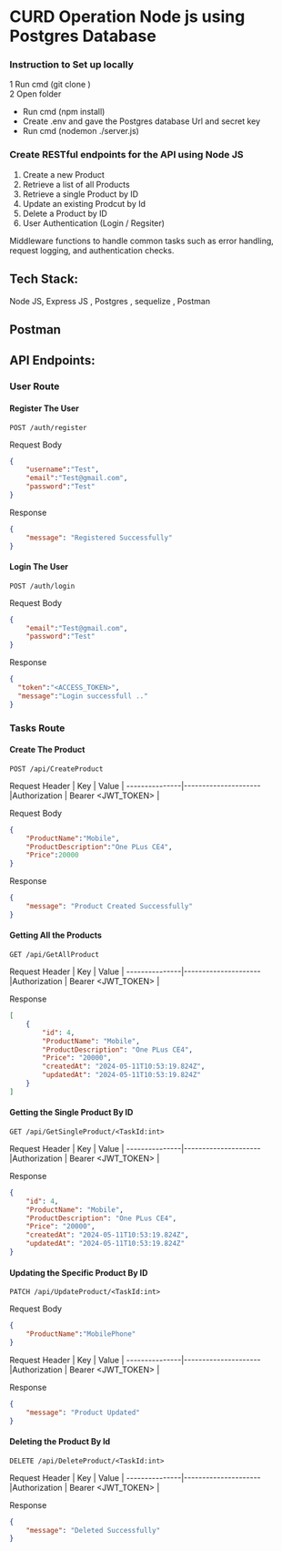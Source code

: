 # CURD Operation Node js using Postgres Database

### Instruction to Set up locally

1 Run cmd (git clone )</br>
2 Open folder</br>
<ul>
<li>Run cmd (npm install)</li>
<li>Create .env and gave the Postgres database Url and secret key</li>
<li>Run cmd (nodemon ./server.js)</li>
</ul>

### Create RESTful endpoints for the API using Node JS
1. Create a new Product
2. Retrieve a list of all Products
3. Retrieve a single Product by ID
4. Update an existing Prodcut by Id
5. Delete a Product by ID
6. User Authentication (Login / Regsiter)

Middleware functions to handle common tasks such as error handling, request logging, and authentication checks.

## Tech Stack:

Node JS, Express JS , Postgres , sequelize , Postman 

## Postman

## API Endpoints:

### User Route

#### Register The User

```http
POST /auth/register
```

Request Body
```json
{
    "username":"Test",
    "email":"Test@gmail.com",
    "password":"Test"
}
```

Response
```json
{
    "message": "Registered Successfully"
}
```

#### Login The User

```http
POST /auth/login
```

Request Body
```json
{
    "email":"Test@gmail.com",
    "password":"Test"
}
```
Response
```json
{
  "token":"<ACCESS_TOKEN>",
  "message":"Login successfull .."
}
```

### Tasks Route

#### Create The Product

```http
POST /api/CreateProduct
```

Request Header
| Key          | Value              |
---------------|---------------------
|Authorization | Bearer <JWT_TOKEN> |


Request Body
```json
{
    "ProductName":"Mobile",
    "ProductDescription":"One PLus CE4",
    "Price":20000
}
```
Response
```json
{
    "message": "Product Created Successfully"
}
```

#### Getting All the Products

```http
GET /api/GetAllProduct
```

Request Header
| Key          | Value              |
---------------|---------------------
|Authorization | Bearer <JWT_TOKEN> |


Response
```json
[
    {
        "id": 4,
        "ProductName": "Mobile",
        "ProductDescription": "One PLus CE4",
        "Price": "20000",
        "createdAt": "2024-05-11T10:53:19.824Z",
        "updatedAt": "2024-05-11T10:53:19.824Z"
    }
]
```

#### Getting the Single Product By ID

```http
GET /api/GetSingleProduct/<TaskId:int>
```

Request Header
| Key          | Value              |
---------------|---------------------
|Authorization | Bearer <JWT_TOKEN> |

Response
```json
{
    "id": 4,
    "ProductName": "Mobile",
    "ProductDescription": "One PLus CE4",
    "Price": "20000",
    "createdAt": "2024-05-11T10:53:19.824Z",
    "updatedAt": "2024-05-11T10:53:19.824Z"
}
```

#### Updating the Specific Product By ID

```http
PATCH /api/UpdateProduct/<TaskId:int>
```

Request Body
```json
{
    "ProductName":"MobilePhone"
}
```

Request Header
| Key          | Value              |
---------------|---------------------
|Authorization | Bearer <JWT_TOKEN> |

Response
```json
{
    "message": "Product Updated"
}
```

#### Deleting the Product By Id

```http
DELETE /api/DeleteProduct/<TaskId:int>
```

Request Header
| Key          | Value              |
---------------|---------------------
|Authorization | Bearer <JWT_TOKEN> |

Response
```json
{
    "message": "Deleted Successfully"
}
```

